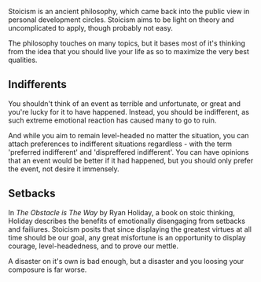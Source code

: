 Stoicism is an ancient philosophy, which came back into the public view in personal development circles. Stoicism aims to be light on theory and uncomplicated to apply, though probably not easy.

The philosophy touches on many topics, but it bases most of it's thinking from the idea that you should live your life as so to maximize the very best qualities.

## Indifferents

You shouldn't think of an event as terrible and unfortunate, or great and you're lucky for it to have happened. Instead, you should be indifferent, as such extreme emotional reaction has caused many to go to ruin.

And while you aim to remain level-headed no matter the situation, you can attach preferences to indifferent situations regardless - with the term 'preferred indifferent' and 'dispreffered indifferent'. You can have opinions that an event would be better if it had happened, but you should only prefer the event, not desire it immensely.

## Setbacks

In _The Obstacle is The Way_ by Ryan Holiday, a book on stoic thinking, Holiday describes the benefits of emotionally disengaging from setbacks and failiures. Stoicism posits that since displaying the greatest virtues at all time should be our goal, any great misfortune is an opportunity to display courage, level-headedness, and to prove our mettle.

A disaster on it's own is bad enough, but a disaster and you loosing your composure is far worse. 